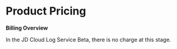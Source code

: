 # Product Pricing

**Billing Overview**

In the JD Cloud Log Service Beta, there is no charge at this stage.






     
    
